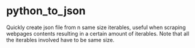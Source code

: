 # python_to_json
Quickly create json file from n same size iterables, useful when scraping webpages contents resulting in a certain amount of iterables.
Note that all the iterables involved have to be same size.
